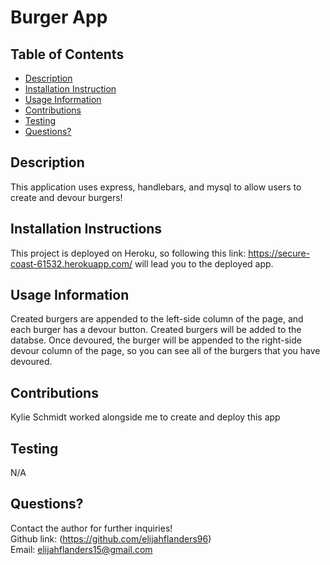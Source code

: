# Burger App

## Table of Contents
* [Description](#Description)
* [Installation Instruction](#Installation-Instructions)
* [Usage Information](#Usage-Information)
* [Contributions](#Contributions)
* [Testing](#Testing)
* [Questions?](#Questions?)

## Description
This application uses express, handlebars, and mysql to allow users to create and devour burgers!

## Installation Instructions
This project is deployed on Heroku, so following this link: https://secure-coast-61532.herokuapp.com/ will lead you to the deployed app.

## Usage Information
Created burgers are appended to the left-side column of the page, and each burger has a devour button. Created burgers will be added to the databse. Once devoured, the burger will be appended to the right-side devour column of the page, so you can see all of the burgers that you have devoured.

## Contributions
Kylie Schmidt worked alongside me to create and deploy this app

## Testing
N/A

## Questions?
Contact the author for further inquiries!<br>
Github link: (https://github.com/elijahflanders96)<br>
Email: elijahflanders15@gmail.com